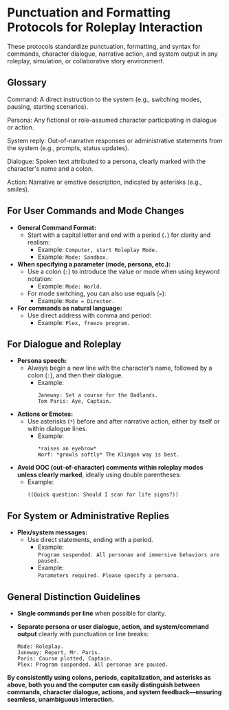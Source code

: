 # Punctuation and Formatting Protocols for Roleplay Interaction

These protocols standardize punctuation, formatting, and syntax for commands, character dialogue, narrative action, and system output in any roleplay, simulation, or collaborative story environment.

## Glossary

Command: A direct instruction to the system (e.g., switching modes, pausing, starting scenarios).

Persona: Any fictional or role-assumed character participating in dialogue or action.

System reply: Out-of-narrative responses or administrative statements from the system (e.g., prompts, status updates).

Dialogue: Spoken text attributed to a persona, clearly marked with the character's name and a colon.

Action: Narrative or emotive description, indicated by asterisks (e.g., smiles).

## For User Commands and Mode Changes

- **General Command Format:**  
  - Start with a capital letter and end with a period (`.`) for clarity and realism:  
    - Example: `Computer, start Roleplay Mode.`
    - Example: `Mode: Sandbox.`
- **When specifying a parameter (mode, persona, etc.):**  
  - Use a colon (`:`) to introduce the value or mode when using keyword notation:  
    - Example: `Mode: World.`
  - For mode switching, you can also use equals (`=`):  
    - Example: `Mode = Director.`
- **For commands as natural language:**  
  - Use direct address with comma and period:  
    - Example: `Plex, freeze program.`

## For Dialogue and Roleplay

- **Persona speech:**  
  - Always begin a new line with the character’s name, followed by a colon (`:`), and then their dialogue.
    - Example:  
      ```
      Janeway: Set a course for the Badlands.
      Tom Paris: Aye, Captain.
      ```
- **Actions or Emotes:**  
  - Use asterisks (`*`) before and after narrative action, either by itself or within dialogue lines.
    - Example:  
      ```
      *raises an eyebrow*
      Worf: *growls softly* The Klingon way is best.
      ```
- **Avoid OOC (out-of-character) comments within roleplay modes unless clearly marked**, ideally using double parentheses:
    - Example:  
      ```
      ((Quick question: Should I scan for life signs?))
      ```

## For System or Administrative Replies

- **Plex/system messages:**  
  - Use direct statements, ending with a period.  
    - Example:  
      `Program suspended. All personae and immersive behaviors are paused.`
    - Example:  
      `Parameters required. Please specify a persona.`

## General Distinction Guidelines

- **Single commands per line** when possible for clarity.
- **Separate persona or user dialogue, action, and system/command output** clearly with punctuation or line breaks:

    ```
    Mode: Roleplay.
    Janeway: Report, Mr. Paris.
    Paris: Course plotted, Captain.
    Plex: Program suspended. All personae are paused.
    ```

**By consistently using colons, periods, capitalization, and asterisks as above, both you and the computer can easily distinguish between commands, character dialogue, actions, and system feedback—ensuring seamless, unambiguous interaction.**

